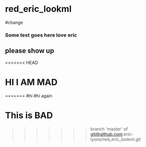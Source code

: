 # red_eric_lookml
#change

### Some test goes here love eric
## please show up
<<<<<<< HEAD
# HI I AM MAD
=======
#hi
#hi again
# This is BAD
>>>>>>> branch 'master' of git@github.com:eric-lyons/red_eric_lookml.git
